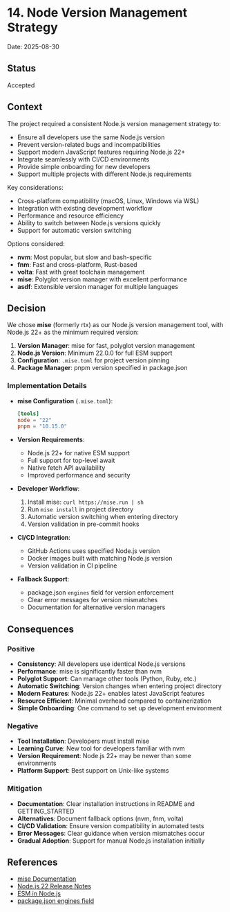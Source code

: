 # 14. Node Version Management Strategy

Date: 2025-08-30

## Status

Accepted

## Context

The project required a consistent Node.js version management strategy to:

- Ensure all developers use the same Node.js version
- Prevent version-related bugs and incompatibilities
- Support modern JavaScript features requiring Node.js 22+
- Integrate seamlessly with CI/CD environments
- Provide simple onboarding for new developers
- Support multiple projects with different Node.js requirements

Key considerations:

- Cross-platform compatibility (macOS, Linux, Windows via WSL)
- Integration with existing development workflow
- Performance and resource efficiency
- Ability to switch between Node.js versions quickly
- Support for automatic version switching

Options considered:

- **nvm**: Most popular, but slow and bash-specific
- **fnm**: Fast and cross-platform, Rust-based
- **volta**: Fast with great toolchain management
- **mise**: Polyglot version manager with excellent performance
- **asdf**: Extensible version manager for multiple languages

## Decision

We chose **mise** (formerly rtx) as our Node.js version management tool, with Node.js 22+ as the minimum required version:

1. **Version Manager**: mise for fast, polyglot version management
2. **Node.js Version**: Minimum 22.0.0 for full ESM support
3. **Configuration**: `.mise.toml` for project version pinning
4. **Package Manager**: pnpm version specified in package.json

### Implementation Details

- **mise Configuration** (`.mise.toml`):

  ```toml
  [tools]
  node = "22"
  pnpm = "10.15.0"
  ```

- **Version Requirements**:
  - Node.js 22+ for native ESM support
  - Full support for top-level await
  - Native fetch API availability
  - Improved performance and security

- **Developer Workflow**:
  1. Install mise: `curl https://mise.run | sh`
  2. Run `mise install` in project directory
  3. Automatic version switching when entering directory
  4. Version validation in pre-commit hooks

- **CI/CD Integration**:
  - GitHub Actions uses specified Node.js version
  - Docker images built with matching Node.js version
  - Version validation in CI pipeline

- **Fallback Support**:
  - package.json `engines` field for version enforcement
  - Clear error messages for version mismatches
  - Documentation for alternative version managers

## Consequences

### Positive

- **Consistency**: All developers use identical Node.js versions
- **Performance**: mise is significantly faster than nvm
- **Polyglot Support**: Can manage other tools (Python, Ruby, etc.)
- **Automatic Switching**: Version changes when entering project directory
- **Modern Features**: Node.js 22+ enables latest JavaScript features
- **Resource Efficient**: Minimal overhead compared to containerization
- **Simple Onboarding**: One command to set up development environment

### Negative

- **Tool Installation**: Developers must install mise
- **Learning Curve**: New tool for developers familiar with nvm
- **Version Requirement**: Node.js 22+ may be newer than some environments
- **Platform Support**: Best support on Unix-like systems

### Mitigation

- **Documentation**: Clear installation instructions in README and GETTING_STARTED
- **Alternatives**: Document fallback options (nvm, fnm, volta)
- **CI/CD Validation**: Ensure version compatibility in automated tests
- **Error Messages**: Clear guidance when version mismatches occur
- **Gradual Adoption**: Support for manual Node.js installation initially

## References

- [mise Documentation](https://mise.jdx.dev/)
- [Node.js 22 Release Notes](https://nodejs.org/en/blog/release/v22.0.0)
- [ESM in Node.js](https://nodejs.org/api/esm.html)
- [package.json engines field](https://docs.npmjs.com/cli/v9/configuring-npm/package-json#engines)

